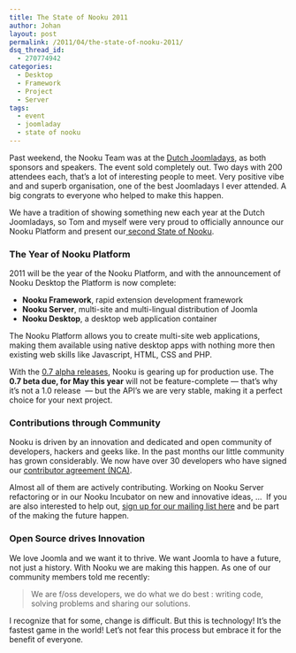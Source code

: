 ```yaml
---
title: The State of Nooku 2011
author: Johan
layout: post
permalink: /2011/04/the-state-of-nooku-2011/
dsq_thread_id:
  - 270774942
categories:
  - Desktop
  - Framework
  - Project
  - Server
tags:
  - event
  - joomladay
  - state of nooku
---
```

<div>
  <p>
    Past weekend, the Nooku Team was at the <a href="http://joomladagen.nl/">Dutch Joomladays</a>, as both sponsors and speakers. The event sold completely out. Two days with 200 attendees each, that’s a lot of interesting people to meet. Very positive vibe and and superb organisation, one of the best Joomladays I ever attended. A big congrats to everyone who helped to make this happen.
  </p>
  
  <p>
    We have a tradition of showing something new each year at the Dutch Joomladays, so Tom and myself were very proud to officially announce our Nooku Platform and present our<a href="http://prezi.com/n6bdxcskmpks/state-of-nooku-2011/"> second State of Nooku</a>.
  </p>
</div>



<div>
  <h3 id="internal-source-marker_0.3087748468387872">
    <!--more-->The Year of Nooku Platform
  </h3>
  
  <p>
    2011 will be the year of the Nooku Platform, and with the announcement of Nooku Desktop the Platform is now complete:
  </p>
  
  <ul>
    <li>
      <strong>Nooku Framework</strong>, rapid extension development framework
    </li>
    <li>
      <strong>Nooku Server</strong>, multi-site and multi-lingual distribution of Joomla
    </li>
    <li>
      <strong>Nooku Desktop</strong>, a desktop web application container
    </li>
  </ul>
  
  <p>
    The Nooku Platform allows you to create multi-site web applications, making them available using native desktop apps with nothing more then existing web skills like Javascript, HTML, CSS and PHP.
  </p>
  
  <p>
    With the <a href="http://blog.nooku.org/2011/01/a-roadmap-for-nooku-server/">0.7 alpha releases</a>, Nooku is gearing up for production use. The <strong>0.7 beta due, for May this year</strong> will not be feature-complete — that’s why it’s not a 1.0 release  — but the API’s we are very stable, making it a perfect choice for your next project.
  </p>
  
  <h3>
    Contributions through Community
  </h3>
  
  <p>
    Nooku is driven by an innovation and dedicated and open community of developers, hackers and geeks like. In the past months our little community has grown considerably. We now have over 30 developers who have signed our <a href="http://blog.nooku.org/2010/11/nooku-contributor-agreement/">contributor agreement (NCA)</a>.
  </p>
  
  <p>
    Almost all of them are actively contributing. Working on Nooku Server refactoring or in our Nooku Incubator on new and innovative ideas, …  If you are also interested to help out, <a href="http://www.nooku.org/framework/request.html ">sign up for our mailing list here</a> and be part of the making the future happen.
  </p>
  
  <h3>
    Open Source drives Innovation
  </h3>
  
  <p>
    We love Joomla and we want it to thrive. We want Joomla to have a future, not just a history. With Nooku we are making this happen. As one of our community members told me recently:
  </p>
  
  <blockquote>
    <p>
      We are f/oss developers, we do what we do best : writing code, solving problems and sharing our solutions.
    </p>
  </blockquote>
  
  <p>
    I recognize that for some, change is difficult. But this is technology! It’s the fastest game in the world! Let’s not fear this process but embrace it for the benefit of everyone.
  </p>
</div>
